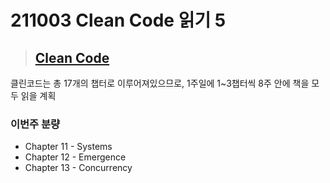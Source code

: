 # 211003 Clean Code 읽기 5

> ## [Clean Code](http://www.yes24.com/Product/Goods/11681152)
클린코드는 총 17개의 챕터로 이루어져있으므로, 1주일에 1~3챕터씩 8주 안에 책을 모두 읽을 계획

### 이번주 분량
- Chapter 11 - Systems
- Chapter 12 - Emergence
- Chapter 13 - Concurrency
